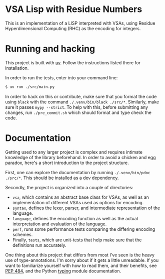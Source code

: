 # VSA Lisp with Residue Numbers

This is an implementation of a LISP interpreted with VSAs, using 
Residue Hyperdimensional Computing (RHC) as the encoding for integers.

# Running and hacking

This project is built with [uv](https://docs.astral.sh/uv/). Follow
the instructions listed there for installation.

In order to run the tests, enter into your command line:
```bash
$ uv run ./src/main.py
```

In order to hack on this or contribute, make sure that you format the code
using `black` with the command `./.venv/bin/black ./src/*`. Similarly, make sure it passes
`mypy --strict`. To help with this, before submitting any changes,
run `./pre_commit.sh` which should format and type check the code.

# Documentation

Getting used to any larger project is complex and requires intimate knowledge
of the library beforehand. In order to avoid a chicken and egg paradox, here's
a short introduction to the project structure.

First, one can explore the documentation by running `./.venv/bin/pdoc ./src/*`.
This should be installed as a dev dependency.

Secondly, the project is organized into a couple of directories:
- `vsa`, which contains an abstract base class for VSAs, as well as an 
  implementation of different VSAs used as options for encoding.
- `syntax`, defines the lexer, parser, and intermediate representation of the 
  language.
- `language`, defines the encoding function as well as the actual interpretation
  and evaluation of the language.
- `perf`, runs some performance tests comparing the differing encoding schemes.
- Finally, `tests`, which are unit-tests that help make sure that the definitions
  run accurately.

One thing about this project that differs from most I've seen is the heavy use
of type-annotations. I'm sorry about if it gets a little unreadable. If you
want to familiarize yourself with how to read them, and their benefits,
see [PEP 484](https://peps.python.org/pep-0484/), and the 
Python [typing](https://docs.python.org/3/library/typing.html) module 
documentation.